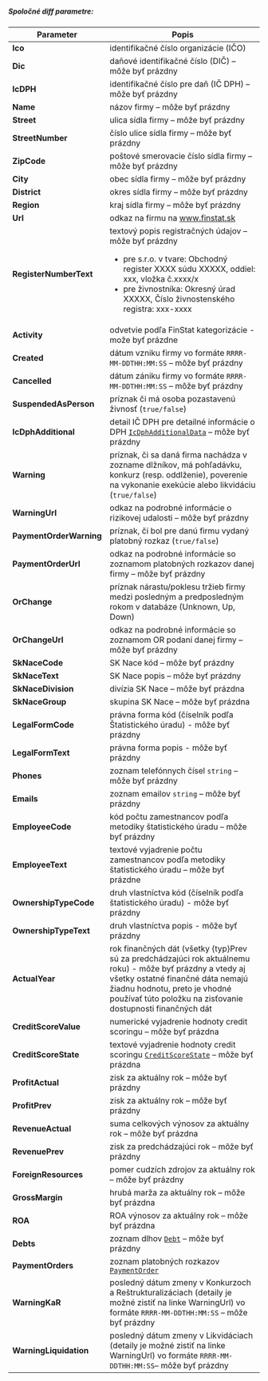 ##### Spoločné diff parametre:
| Parameter | Popis |
| ----------- | ----------- |
| **Ico**| identifikačné číslo organizácie (IČO) |
| **Dic**| daňové identifikačné číslo (DIČ) – môže byť prázdny |
| **IcDPH**| identifikačné číslo pre daň (IČ DPH) – môže byť prázdny |
| **Name**| názov firmy – môže byť prázdny |
| **Street**| ulica sídla firmy – môže byť prázdny |
| **StreetNumber**| číslo ulice sídla firmy – môže byť prázdny |
| **ZipCode**| poštové smerovacie číslo sídla firmy – môže byť prázdny |
| **City**| obec sídla firmy – môže byť prázdny |
| **District**| okres sídla firmy – môže byť prázdny |
| **Region**| kraj sídla firmy – môže byť prázdny |
| **Url**| odkaz na firmu na www.finstat.sk |
| **RegisterNumberText** | textový popis registračných údajov – môže byť prázdny <ul><li>pre s.r.o. v tvare: Obchodný register XXXX súdu XXXXX, oddiel: xxx, vložka č.xxxx/x</li><li>pre živnostníka: Okresný úrad XXXXX, Číslo živnostenského registra: xxx-xxxx</li></ul>|
| **Activity** | odvetvie podľa FinStat kategorizácie - može byť prázdne |
| **Created** | dátum vzniku firmy vo formáte `RRRR-MM-DDTHH:MM:SS` – môže byť prázdny |
| **Cancelled** | dátum zániku firmy vo formáte `RRRR-MM-DDTHH:MM:SS` – môže byť prázdny |
| **SuspendedAsPerson** | príznak či má osoba pozastavenú živnosť (`true/false`) |
| **IcDphAdditional** | detail IČ DPH pre detailné informácie o DPH [`IcDphAdditionalData`](#IcDphAdditionalData) – môže byť prázdny |
| **Warning** | príznak, či sa daná firma nachádza v zozname dlžníkov, má pohľadávku, konkurz (resp. oddlženie), poverenie na vykonanie exekúcie alebo likvidáciu (`true/false`) |
| **WarningUrl** | odkaz na podrobné informácie o rizikovej udalosti – môže byť prázdny |
| **PaymentOrderWarning** | príznak, či bol pre danú firmu vydaný platobný rozkaz (`true/false`) |
| **PaymentOrderUrl** | odkaz na podrobné informácie so zoznamom platobných rozkazov danej firmy – môže byť prázdny |
| **OrChange** | príznak nárastu/poklesu tržieb firmy medzi posledným a predposledným rokom v databáze (Unknown, Up, Down) |
| **OrChangeUrl** | odkaz na podrobné informácie so zoznamom OR podaní danej firmy – môže byť prázdny |
| **SkNaceCode** | SK Nace kód – môže byť prázdny |
| **SkNaceText** | SK Nace popis – môže byť prázdny |
| **SkNaceDivision** | divízia SK Nace – môže byť prázdna |
| **SkNaceGroup** | skupina SK Nace – môže byť prázdna |
| **LegalFormCode** | právna forma kód (číselník podľa Štatistického úradu) - môže byť prázdny |
| **LegalFormText** | právna forma popis - môže byť prázdny |
| **Phones** | zoznam telefónnych čísel `string` – môže byť prázdny |
| **Emails** | zoznam emailov `string` – môže byť prázdny |
| **EmployeeCode** | kód počtu zamestnancov podľa metodiky štatistického úradu – môže byť prázdny |
| **EmployeeText** | textové vyjadrenie počtu zamestnancov podľa metodiky štatistického úradu – môže byť prázdne |
| **OwnershipTypeCode** | druh vlastníctva kód (číselník podľa štatistického úradu) - môže byť  prázdny |
| **OwnershipTypeText** | druh vlastníctva popis - môže byť prázdny |
| **ActualYear** | rok finančných dát (všetky {typ}Prev sú za predchádzajúci rok aktuálnemu roku) - môže byť prázdny a vtedy aj všetky ostatné finančné dáta nemajú žiadnu hodnotu, preto je vhodné používať túto položku na zisťovanie dostupnosti finančných dát |
| **CreditScoreValue** | numerické vyjadrenie hodnoty credit scoringu – môže byť prázdna |
| **CreditScoreState** | textové vyjadrenie hodnoty credit scoringu [`CreditScoreState`](#CreditScoreState) – môže byť prázdna |
| **ProfitActual** | zisk za aktuálny rok – môže byť prázdny |
| **ProfitPrev** | zisk za aktuálny rok – môže byť prázdny |
| **RevenueActual** | suma celkových výnosov za aktuálny rok – môže byť prázdna |
| **RevenuePrev** | zisk za predchádzajúci rok – môže byť prázdny |
| **ForeignResources** | pomer cudzích zdrojov za aktuálny rok – môže byť prázdny |
| **GrossMargin** | hrubá marža za aktuálny rok – môže byť prázdna |
| **ROA** | ROA výnosov za aktuálny rok – môže byť prázdna |
| **Debts** | zoznam dlhov [`Debt`](#Debt) – môže byť prázdny |
| **PaymentOrders** | zoznam platobných rozkazov [`PaymentOrder`](#PaymentOrder) |
| **WarningKaR** | posledný dátum zmeny v Konkurzoch a Reštrukturalizáciach (detaily je možné zistiť na linke WarningUrl) vo formáte `RRRR-MM-DDTHH:MM:SS` – môže byť prázdny|
| **WarningLiquidation** | posledný dátum zmeny v Likvidáciach (detaily je možné zistiť na linke WarningUrl) vo formáte `RRRR-MM-DDTHH:MM:SS`– môže byť prázdny |